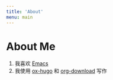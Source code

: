 ```yaml
---
title: 'About'
menu: main
---
```


# About Me

1. 我喜欢 [Emacs](https://www.gnu.org/software/emacs/)
2. 我使用 [ox-hugo](https://github.com/kaushalmodi/ox-hugo) 和 [org-download](https://github.com/abo-abo/org-download) 写作 
